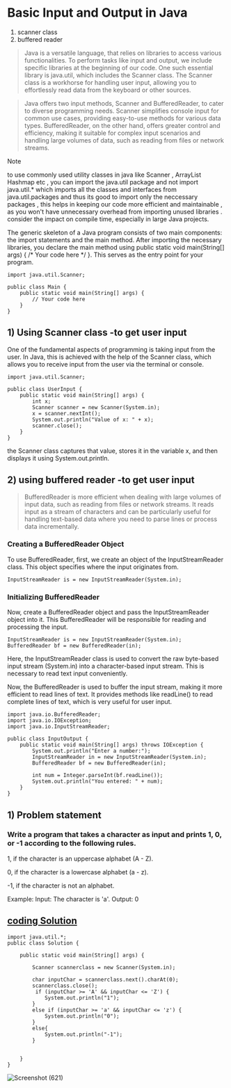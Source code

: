 # Basic Input and Output in Java
1. scanner class
2. buffered reader


 > Java is a versatile language, that relies on libraries to access various functionalities. To perform tasks like input and output, we include specific libraries at the beginning of our code. One such essential library is java.util, which includes the Scanner class. The Scanner class is a workhorse for handling user input, allowing you to effortlessly read data from the keyboard or other sources.

 > Java offers two input methods, Scanner and BufferedReader, to cater to diverse programming needs. Scanner simplifies console input for common use cases, providing easy-to-use methods for various data types. BufferedReader, on the other hand, offers greater control and efficiency, making it suitable for complex input scenarios and handling large volumes of data, such as reading from files or network streams. 








> [!NOTE]
> to use commonly used utility classes in java like Scanner , ArrayList Hashmap etc , you can import the java.util package and not import java.util.* which imports all the classes and interfaces from java.util.packages  and thus its good to import only the neccessary packages , this helps in keeping our code more efficient and maintainable , as you won't have unnecessary overhead from importing unused libraries .
> consider the impact on compile time, especially in large Java projects.




The generic skeleton of a Java program consists of two main components: the import statements and the main method. After importing the necessary libraries, you declare the main method using public static void main(String[] args) { /* Your code here */ }. This serves as the entry point for your program.


```
import java.util.Scanner;

public class Main {
    public static void main(String[] args) {
        // Your code here
    }
}
```



## 1) Using Scanner class -to get user input 
One of the fundamental aspects of programming is taking input from the user. In Java, this is achieved with the help of the Scanner class, which allows you to receive input from the user via the terminal or console.
```
import java.util.Scanner;

public class UserInput {
    public static void main(String[] args) {
        int x;
        Scanner scanner = new Scanner(System.in);
        x = scanner.nextInt();
        System.out.println("Value of x: " + x);
        scanner.close();
    }
}
```
the Scanner class captures that value, stores it in the variable x, and then displays it using System.out.println.



## 2) using buffered reader -to get user input 
> BufferedReader is more efficient when dealing with large volumes of input data, such as reading from files or network streams.
> It reads input as a stream of characters and can be particularly useful for handling text-based data where you need to parse lines or process data incrementally.

### Creating a BufferedReader Object
To use BufferedReader, first, we create an object of the InputStreamReader class. This object specifies where the input originates from.
```
InputStreamReader is = new InputStreamReader(System.in);
```

### Initializing BufferedReader
Now, create a BufferedReader object and pass the InputStreamReader object into it. This BufferedReader will be responsible for reading and processing the input.
```
InputStreamReader is = new InputStreamReader(System.in);
BufferedReader bf = new BufferedReader(in);
```
Here, the InputStreamReader class is used to convert the raw byte-based input stream (System.in) into a character-based input stream. This is necessary to read text input conveniently.

Now, the BufferedReader is used to buffer the input stream, making it more efficient to read lines of text. It provides methods like readLine() to read complete lines of text, which is very useful for user input.

```
import java.io.BufferedReader;
import java.io.IOException;
import java.io.InputStreamReader;

public class InputOutput {
    public static void main(String[] args) throws IOException {
        System.out.println("Enter a number:"); 
        InputStreamReader in = new InputStreamReader(System.in);
        BufferedReader bf = new BufferedReader(in);

        int num = Integer.parseInt(bf.readLine());
        System.out.println("You entered: " + num);
    }
}
```









## 1) Problem statement 
### Write a program that takes a character as input and prints 1, 0, or -1 according to the following rules.

1, if the character is an uppercase alphabet (A - Z).

0, if the character is a lowercase alphabet (a - z).

-1, if the character is not an alphabet.


Example:
Input: The character is 'a'.
Output: 0


## [coding Solution](https://www.codingninjas.com/studio/problems/find-character-case_58513)
```
import java.util.*;
public class Solution {
    
    public static void main(String[] args) {
        
        Scanner scannerclass = new Scanner(System.in);
        
        char inputChar = scannerclass.next().charAt(0);
        scannerclass.close();
         if (inputChar >= 'A' && inputChar <= 'Z') {
            System.out.println("1");
        }
        else if (inputChar >= 'a' && inputChar <= 'z') {
            System.out.println("0");
        }
        else{
            System.out.println("-1");
        }
       

    }
}
```
![Screenshot (621)](https://github.com/Mogana004/DSA_JAVA/assets/92911280/46410360-5634-4486-968d-7601f341050d)


